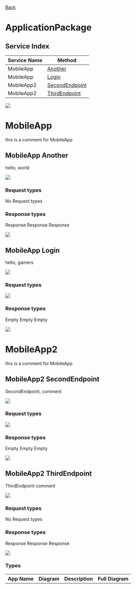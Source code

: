 
[Back](../README.md)


# ApplicationPackage

## Service Index
| Service Name | Method |
----|----
MobileApp | [Another](#MobileApp-Another)
MobileApp | [Login](#MobileApp-Login)
MobileApp2 | [SecondEndpoint](#MobileApp2-SecondEndpoint)
MobileApp2 | [ThirdEndpoint](#MobileApp2-ThirdEndpoint)

![](firstdivision/applicationpackage/integration.svg)




# MobileApp

this is a comment for MobileApp


## MobileApp Another
hello, world

![](firstdivision/applicationpackage/mobileapp/another.svg)

### Request types

No Request types






### Response types




Response Response Response

![](firstdivision/applicationpackage/server/response.svg)



## MobileApp Login
hello, gamers

![](firstdivision/applicationpackage/mobileapp/login.svg)

### Request types





![](firstdivision/applicationpackage/server.svg)




### Response types




Empty Empty Empty

![](firstdivision/applicationpackage/megadatabase/empty.svg)




# MobileApp2

this is a comment for MobileApp


## MobileApp2 SecondEndpoint
SecondEndpoint, comment

![](firstdivision/applicationpackage/mobileapp2/secondendpoint.svg)

### Request types





![](firstdivision/applicationpackage/server.svg)




### Response types




Empty Empty Empty

![](firstdivision/applicationpackage/megadatabase/empty.svg)



## MobileApp2 ThirdEndpoint
ThirdEndpoint comment

![](firstdivision/applicationpackage/mobileapp2/thirdendpoint.svg)

### Request types

No Request types






### Response types




Response Response Response

![](firstdivision/applicationpackage/server/response.svg)







### Types

<table>
<tr>
<th>App Name</th>
<th>Diagram</th>
<th>Description</th>
<th>Full Diagram</th>


</tr>



</tr>


</table>

